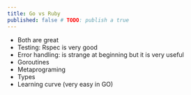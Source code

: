```yaml
---
title: Go vs Ruby
published: false # TODO: publish a true
---
```



- Both are great
- Testing: Rspec is very good
- Error handling: is strange at beginning but it is very useful
- Goroutines
- Metaprograming
- Types
- Learning curve (very easy in GO)
